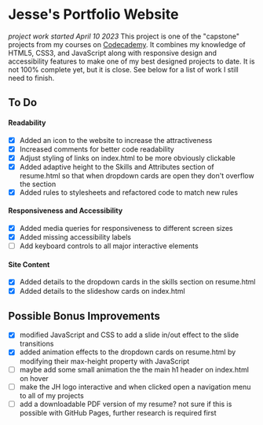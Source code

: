 # Jesse's Portfolio Website
*project work started April 10 2023*
This project is one of the "capstone" projects from my courses on [Codecademy](https://www.codecademy.com/). It combines my knowledge of
HTML5, CSS3, and JavaScript along with responsive design and accessibility features to make one of my best designed projects to date. It is not 
100% complete yet, but it is close. See below for a list of work I still need to finish.

## To Do
#### Readability
- [x] Added an icon to the website to increase the attractiveness
- [x] Increased comments for better code readability
- [x] Adjust styling of links on index.html to be more obviously clickable
- [x] Added adaptive height to the Skills and Attributes section of resume.html so that when dropdown cards are open they don't overflow the section
- [x] Added rules to stylesheets and refactored code to match new rules

#### Responsiveness and Accessibility
- [x] Added media queries for responsiveness to different screen sizes
- [x] Added missing accessibility labels
- [ ] Add keyboard controls to all major interactive elements

#### Site Content
- [x] Added details to the dropdown cards in the skills section on resume.html
- [x] Added details to the slideshow cards on index.html

## Possible Bonus Improvements

- [x] modified JavaScript and CSS to add a slide in/out effect to the slide transitions
- [x] added animation effects to the dropdown cards on resume.html by modifying their max-height property with JavaScript
- [ ] maybe add some small animation the the main h1 header on index.html on hover
- [ ] make the JH logo interactive and when clicked open a navigation menu to all of my projects
- [ ] add a downloadable PDF version of my resume? not sure if this is possible with GitHub Pages, further research is required first